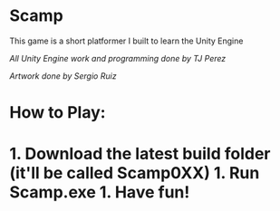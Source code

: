 # Scamp
This game is a short platformer I built to learn the Unity Engine

*All Unity Engine work and programming done by TJ Perez*

*Artwork done by Sergio Ruiz*

<h1>How to Play:<h1>
1. Download the latest build folder (it'll be called Scamp0XX)
1. Run Scamp.exe
1. Have fun!
